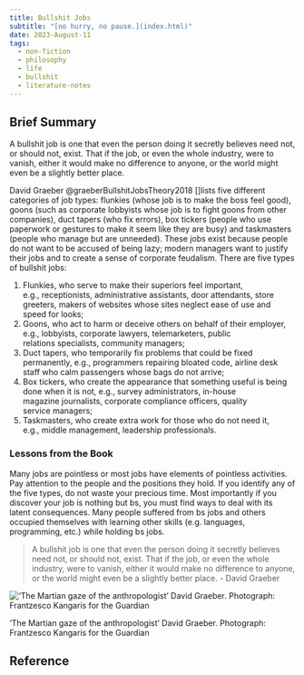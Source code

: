 ```yaml
---
title: Bullshit Jobs
subtitle: "[no hurry, no pause.](index.html)"
date: 2023-August-11
tags:
  - non-fiction
  - philosophy
  - life
  - bullshit
  - literature-notes
---
```


## Brief Summary

A bullshit job is one that even the person doing it secretly believes need not, or should not, exist. That if the job, or even the whole industry, were to vanish, either it would make no difference to anyone, or the world might even be a slightly better place.

David Graeber @graeberBullshitJobsTheory2018 []lists five different categories of job types: flunkies (whose job is to make the boss feel good), goons (such as corporate lobbyists whose job is to fight goons from other companies), duct tapers (who fix errors), box tickers (people who use paperwork or gestures to make it seem like they are busy) and taskmasters (people who manage but are unneeded). These jobs exist because people do not want to be accused of being lazy; modern managers want to justify their jobs and to create a sense of corporate feudalism. There are five types of bullshit jobs:

1. Flunkies, who serve to make their superiors feel important, e.g., receptionists, administrative assistants, door attendants, store greeters, makers of websites whose sites neglect ease of use and speed for looks;
2. Goons, who act to harm or deceive others on behalf of their employer, e.g., lobbyists, corporate lawyers, telemarketers, public relations specialists, community managers;
3. Duct tapers, who temporarily fix problems that could be fixed permanently, e.g., programmers repairing bloated code, airline desk staff who calm passengers whose bags do not arrive;
4. Box tickers, who create the appearance that something useful is being done when it is not, e.g., survey administrators, in-house magazine journalists, corporate compliance officers, quality service managers;
5. Taskmasters, who create extra work for those who do not need it, e.g., middle management, leadership professionals.

### Lessons from the Book

Many jobs are pointless or most jobs have elements of pointless activities. Pay attention to the people and the positions they hold. If you identify any of the five types, do not waste your precious time. Most importantly if you discover your job is nothing but bs, you must find ways to deal with its latent consequences. Many people suffered from bs jobs and others occupied themselves with learning other skills (e.g. languages, programming, etc.) while holding bs jobs.

> A bullshit job is one that even the person doing it secretly believes need not, or should not, exist. That if the job, or even the whole industry, were to vanish, either it would make no difference to anyone, or the world might even be a slightly better place. - David Graeber

![‘The Martian gaze of the anthropologist’ David Graeber. Photograph: Frantzesco Kangaris for the Guardian](https://i.guim.co.uk/img/media/f3f8f935ec02e05031f77c17730819b37e6693df/724_1005_3765_2259/master/3765.jpg?width=620&quality=45&auto=format&fit=max&dpr=2&s=57396cecd5eded435ca4c92701a87441)

‘The Martian gaze of the anthropologist’ David Graeber. Photograph: Frantzesco Kangaris for the Guardian

## Reference